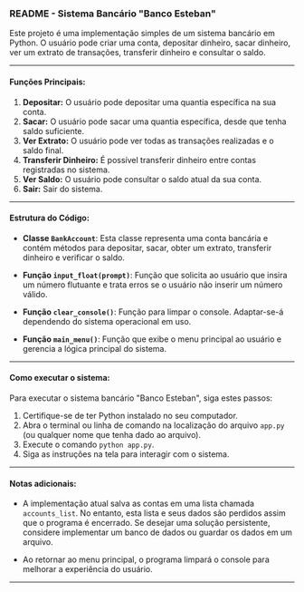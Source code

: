 ### **README - Sistema Bancário "Banco Esteban"**

Este projeto é uma implementação simples de um sistema bancário em Python. O usuário pode criar uma conta, depositar dinheiro, sacar dinheiro, ver um extrato de transações, transferir dinheiro e consultar o saldo.

---

#### **Funções Principais:**

1. **Depositar:** O usuário pode depositar uma quantia específica na sua conta.
2. **Sacar:** O usuário pode sacar uma quantia específica, desde que tenha saldo suficiente.
3. **Ver Extrato:** O usuário pode ver todas as transações realizadas e o saldo final.
4. **Transferir Dinheiro:** É possível transferir dinheiro entre contas registradas no sistema.
5. **Ver Saldo:** O usuário pode consultar o saldo atual da sua conta.
6. **Sair:** Sair do sistema.

---

#### **Estrutura do Código:**

- **Classe `BankAccount`**: Esta classe representa uma conta bancária e contém métodos para depositar, sacar, obter um extrato, transferir dinheiro e verificar o saldo.
  
- **Função `input_float(prompt)`**: Função que solicita ao usuário que insira um número flutuante e trata erros se o usuário não inserir um número válido.

- **Função `clear_console()`**: Função para limpar o console. Adaptar-se-á dependendo do sistema operacional em uso.

- **Função `main_menu()`**: Função que exibe o menu principal ao usuário e gerencia a lógica principal do sistema.

---

#### **Como executar o sistema:**

Para executar o sistema bancário "Banco Esteban", siga estes passos:

1. Certifique-se de ter Python instalado no seu computador.
2. Abra o terminal ou linha de comando na localização do arquivo `app.py` (ou qualquer nome que tenha dado ao arquivo).
3. Execute o comando `python app.py`.
4. Siga as instruções na tela para interagir com o sistema.

---

#### **Notas adicionais:**

- A implementação atual salva as contas em uma lista chamada `accounts_list`. No entanto, esta lista e seus dados são perdidos assim que o programa é encerrado. Se desejar uma solução persistente, considere implementar um banco de dados ou guardar os dados em um arquivo.
  
- Ao retornar ao menu principal, o programa limpará o console para melhorar a experiência do usuário.

---
